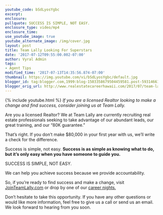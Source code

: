 ```yaml
---
youtube_code: bSdLyosYgbc
excerpt:
enclosure:
pullquote: SUCCESS IS SIMPLE, NOT EASY.
enclosure_type: video/mp4
enclosure_time:
use_youtube_image: true
youtube_alternate_image: /img/cover.jpg
layout: post
title: Team Lally Looking For Superstars
date: '2017-07-12T09:55:00.002-07:00'
author: Vyral Admin
tags:
- Agent Tips
modified_time: '2017-07-13T14:35:56.874-07:00'
thumbnail: https://img.youtube.com/vi/bSdLyosYgbc/default.jpg
blogger_id: tag:blogger.com,1999:blog-1503358679504459581.post-593146610564432562
blogger_orig_url: http://www.realestatecareerhawaii.com/2017/07/team-lally-looking-for-superstars.html
---
```

{% include youtube.html %}
*If you are a licensed Realtor looking to make a change and find success, consider joining us at Team Lally.*

Are you a licensed Realtor? We at Team Lally are currently recruiting real estate professionals seeking to take advantage of our abundant leads, our great training, and our “80K guarantee.”

That’s right. If you don’t make $80,000 in your first year with us, we’ll write a check for the difference.

Success is simple, not easy. **Success is as simple as knowing what to do, but it’s only easy when you have someone to guide you.**

SUCCESS IS SIMPLE, NOT EASY.

We can help you achieve success because we provide accountability.

So, if you’re ready to find success and make a change, visit <a href="https://www.teamlally.com/careers.php">JoinTeamLally.com</a> or drop by one of our <a href="https://www.teamlally.com/career-night.php">career nights.</a>

Don’t hesitate to take this opportunity. If you have any other questions or would like more information, feel free to give us a call or send us an email. We look forward to hearing from you soon.
